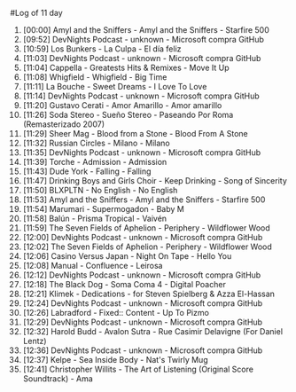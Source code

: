#Log of 11 day

1. [00:00] Amyl and the Sniffers - Amyl and the Sniffers - Starfire 500
1. [09:52] DevNights Podcast - unknown - Microsoft compra GitHub
1. [10:59] Los Bunkers - La Culpa - El día feliz
1. [11:03] DevNights Podcast - unknown - Microsoft compra GitHub
1. [11:04] Cappella - Greatests Hits & Remixes - Move It Up
1. [11:08] Whigfield - Whigfield - Big Time
1. [11:11] La Bouche - Sweet Dreams - I Love To Love
1. [11:14] DevNights Podcast - unknown - Microsoft compra GitHub
1. [11:20] Gustavo Cerati - Amor Amarillo - Amor amarillo
1. [11:26] Soda Stereo - Sueño Stereo - Paseando Por Roma (Remasterizado 2007)
1. [11:29] Sheer Mag - Blood from a Stone - Blood From A Stone
1. [11:32] Russian Circles - Milano - Milano
1. [11:35] DevNights Podcast - unknown - Microsoft compra GitHub
1. [11:39] Torche - Admission - Admission
1. [11:43] Dude York - Falling - Falling
1. [11:47] Drinking Boys and Girls Choir - Keep Drinking - Song of Sincerity
1. [11:50] BLXPLTN - No English - No English
1. [11:53] Amyl and the Sniffers - Amyl and the Sniffers - Starfire 500
1. [11:54] Marumari - Supermogadon - Baby M
1. [11:58] Balún - Prisma Tropical - Vaivén
1. [11:59] The Seven Fields of Aphelion - Periphery - Wildflower Wood
1. [12:00] DevNights Podcast - unknown - Microsoft compra GitHub
1. [12:02] The Seven Fields of Aphelion - Periphery - Wildflower Wood
1. [12:06] Casino Versus Japan - Night On Tape - Hello You
1. [12:08] Manual - Confluence - Leirosa
1. [12:12] DevNights Podcast - unknown - Microsoft compra GitHub
1. [12:18] The Black Dog - Soma Coma 4 - Digital Poacher
1. [12:21] Klimek - Dedications - for Steven Spielberg & Azza El-Hassan
1. [12:24] DevNights Podcast - unknown - Microsoft compra GitHub
1. [12:26] Labradford - Fixed:: Content - Up To Pizmo
1. [12:29] DevNights Podcast - unknown - Microsoft compra GitHub
1. [12:32] Harold Budd - Avalon Sutra - Rue Casimir Delavigne (For Daniel Lentz)
1. [12:36] DevNights Podcast - unknown - Microsoft compra GitHub
1. [12:37] Kelpe - Sea Inside Body - Nat's Twirly Mug
1. [12:41] Christopher Willits - The Art of Listening (Original Score Soundtrack) - Ama
